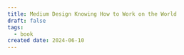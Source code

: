 ```yaml
---
title: Medium Design Knowing How to Work on the World
draft: false
tags:
  - book
created date: 2024-06-10
---
```

